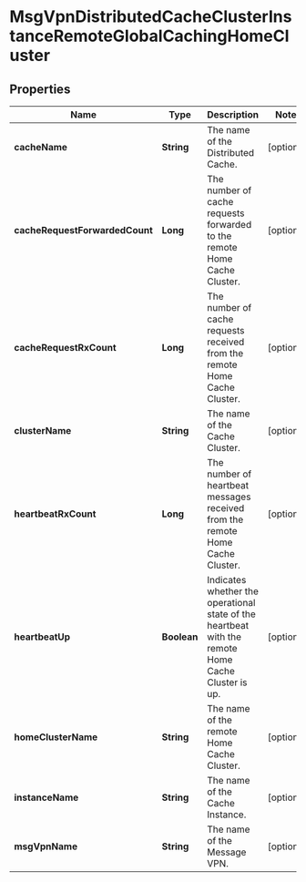 
# MsgVpnDistributedCacheClusterInstanceRemoteGlobalCachingHomeCluster

## Properties
Name | Type | Description | Notes
------------ | ------------- | ------------- | -------------
**cacheName** | **String** | The name of the Distributed Cache. |  [optional]
**cacheRequestForwardedCount** | **Long** | The number of cache requests forwarded to the remote Home Cache Cluster. |  [optional]
**cacheRequestRxCount** | **Long** | The number of cache requests received from the remote Home Cache Cluster. |  [optional]
**clusterName** | **String** | The name of the Cache Cluster. |  [optional]
**heartbeatRxCount** | **Long** | The number of heartbeat messages received from the remote Home Cache Cluster. |  [optional]
**heartbeatUp** | **Boolean** | Indicates whether the operational state of the heartbeat with the remote Home Cache Cluster is up. |  [optional]
**homeClusterName** | **String** | The name of the remote Home Cache Cluster. |  [optional]
**instanceName** | **String** | The name of the Cache Instance. |  [optional]
**msgVpnName** | **String** | The name of the Message VPN. |  [optional]




